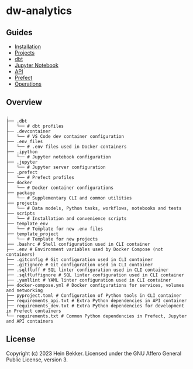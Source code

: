 # dw-analytics

## Guides

- [Installation](docs/01-install.md)
- [Projects](docs/02-projects.md)
- [dbt](docs/03-dbt.md)
- [Jupyter Notebook](docs/04-jupyter.md)
- [API](docs/05-api.md)
- [Prefect](docs/06-prefect.md)
- [Operations](docs/07-operations.md)

## Overview

```shell
.
├── .dbt
│   └── # dbt profiles
├── .devcontainer
│   └── # VS Code dev container configuration
├── .env_files
│   └── # .env files used in Docker containers
├── .ipython
│   └── # Jupyter notebook configuration
├── .jupyter
│   └── # Jupyter server configuration
├── .prefect
│   └── # Prefect profiles
├── docker
│   └── # Docker container configurations
├── package
│   └── # Supplementary CLI and common utilities
├── projects
│   └── # Data models, Python tasks, workflows, notebooks and tests
├── scripts
│   └── # Installation and convenience scripts
├── template_env
│   └── # Template for new .env files
├── template_project
│   └── # Template for new projects
├── .bashrc # Shell configuration used in CLI container
├── .env # Environment variables used by Docker Compose (not containers)
├── .gitconfig # Git configuration used in CLI container
├── .gitignore # Git configuration used in CLI container
├── .sqlfluff # SQL linter configuration used in CLI container
├── .sqlfluffignore # SQL linter configuration used in CLI container
├── .yamllint # YAML linter configuration used in CLI container
├── docker-compose.yml # Docker configurations for services, volumes and networking
├── pyproject.toml # Configuration of Python tools in CLI container
├── requirements_api.txt # Extra Python dependencies in API container
├── requirements_dev.txt # Extra Python dependencies for development in Prefect containers
└── requirements.txt # Common Python dependencies in Prefect, Jupyter and API containers
```

## License

Copyright (c) 2023 Hein Bekker. Licensed under the GNU Affero General Public License, version 3.

